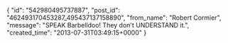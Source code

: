  {
   "id": "542980495737887",
   "post_id": "462493170453287_495437137158890",
   "from_name": "Robert Cormier",
   "message": "SPEAK Barbelldoo! They don't UNDERSTAND it.",
   "created_time": "2013-07-31T03:49:15+0000"
 }
